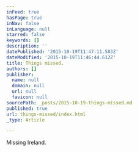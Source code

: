 ```yaml
---
inFeed: true
hasPage: true
inNav: false
inLanguage: null
starred: false
keywords: []
description: ''
datePublished: '2015-10-19T11:47:11.583Z'
dateModified: '2015-10-19T11:46:44.612Z'
title: Things missed.
authors: []
publisher:
  name: null
  domain: null
  url: null
  favicon: null
sourcePath: _posts/2015-10-19-things-missed.md
published: true
url: things-missed/index.html
_type: Article

---
```

Missing Ireland.